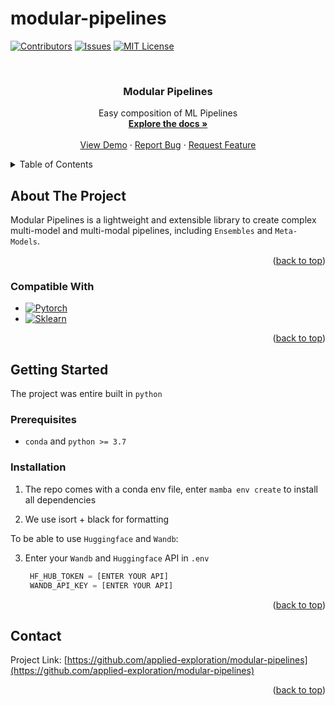 # modular-pipelines


<div id="top"></div>


<!-- PROJECT SHIELDS -->
<!--
*** I'm using markdown "reference style" links for readability.
*** Reference links are enclosed in brackets [ ] instead of parentheses ( ).
*** See the bottom of this document for the declaration of the reference variables
*** for contributors-url, forks-url, etc. This is an optional, concise syntax you may use.
*** https://www.markdownguide.org/basic-syntax/#reference-style-links
-->
[![Contributors][contributors-shield]][contributors-url]
[![Issues][issues-shield]][issues-url]
[![MIT License][license-shield]][license-url]
<!-- [![Stargazers][stars-shield]][stars-url] -->
<!-- [![Forks][forks-shield]][forks-url] -->
<!-- [![LinkedIn][linkedin-shield]][linkedin-url] -->



<!-- PROJECT LOGO -->
<br />
<div align="center">
  <a href="https://github.com/applied-exploration/modular-pipelines">
    <!-- <img src="images/logo.png" alt="Logo" width="80" height="80"> -->
  </a>

<h3 align="center">Modular Pipelines</h3>
  <p align="center">
    Easy composition of ML Pipelines
    <br />
    <a href="https://github.com/applied-exploration/modular-pipelines"><strong>Explore the docs »</strong></a>
    <br />
    <br />
    <a href="https://github.com/applied-exploration/modular-pipelines">View Demo</a>
    ·
    <a href="https://github.com/applied-exploration/modular-pipelines/issues">Report Bug</a>
    ·
    <a href="https://github.com/applied-exploration/modular-pipelines/issues">Request Feature</a>
  </p>
</div>



<!-- TABLE OF CONTENTS -->
<details>
  <summary>Table of Contents</summary>
  <ol>
    <li>
      <a href="#about-the-project">About The Project</a>
      <ul>
        <li><a href="#built-with">Compatible With</a></li>
      </ul>
    </li>
    <li>
      <a href="#getting-started">Getting Started</a>
      <ul>
        <li><a href="#prerequisites">Prerequisites</a></li>
        <li><a href="#installation">Installation</a></li>
      </ul>
    </li>
    <li><a href="#usage">Usage</a></li>
    <li><a href="#roadmap">Roadmap</a></li>
    <li><a href="#contributing">Contributing</a></li>
    <li><a href="#license">License</a></li>
    <li><a href="#contact">Contact</a></li>
    <li><a href="#acknowledgments">Acknowledgments</a></li>
  </ol>
</details>



<!-- ABOUT THE PROJECT -->
## About The Project

<!-- [![Product Name Screen Shot][product-screenshot]](https://example.com) -->

Modular Pipelines is a lightweight and extensible library to create complex multi-model and multi-modal pipelines, including ``Ensembles`` and ``Meta-Models``.

<p align="right">(<a href="#top">back to top</a>)</p>



### Compatible With

* [![Pytorch][Pytorch.js]][Pytorch-url]
* [![Sklearn][Sklearn.js]][Sklearn-url]


<p align="right">(<a href="#top">back to top</a>)</p>



<!-- GETTING STARTED -->
## Getting Started

The project was entire built in ``python``

### Prerequisites

* ``conda`` and ``python >= 3.7``


### Installation

1. The repo comes with a conda env file, enter `mamba env create` to install all dependencies

2. We use isort + black for formatting

To be able to use ``Huggingface`` and ``Wandb``:

3. Enter your ``Wandb`` and ``Huggingface`` API in `.env`
   ```python
    HF_HUB_TOKEN = [ENTER YOUR API]
    WANDB_API_KEY = [ENTER YOUR API]
   ```


<p align="right">(<a href="#top">back to top</a>)</p>



<!-- USAGE EXAMPLES -->
<!-- ## Usage

Use this space to show useful examples of how a project can be used. Additional screenshots, code examples and demos work well in this space. You may also link to more resources.

_For more examples, please refer to the [Documentation](https://example.com)_

<p align="right">(<a href="#top">back to top</a>)</p> -->



<!-- ROADMAP -->
<!-- ## Roadmap

- [ ] Feature 1
- [ ] Feature 2
- [ ] Feature 3
    - [ ] Nested Feature

See the [open issues](https://github.com/applied-exploration/modular-pipelines/issues) for a full list of proposed features (and known issues).

<p align="right">(<a href="#top">back to top</a>)</p> -->



<!-- CONTRIBUTING -->
<!-- ## Contributing

Contributions are what make the open source community such an amazing place to learn, inspire, and create. Any contributions you make are **greatly appreciated**.

If you have a suggestion that would make this better, please fork the repo and create a pull request. You can also simply open an issue with the tag "enhancement".
Don't forget to give the project a star! Thanks again!

1. Fork the Project
2. Create your Feature Branch (`git checkout -b feature/AmazingFeature`)
3. Commit your Changes (`git commit -m 'Add some AmazingFeature'`)
4. Push to the Branch (`git push origin feature/AmazingFeature`)
5. Open a Pull Request

<p align="right">(<a href="#top">back to top</a>)</p> -->



<!-- LICENSE -->
<!-- ## License

Distributed under the MIT License. See `LICENSE.txt` for more information.

<p align="right">(<a href="#top">back to top</a>)</p> -->



<!-- CONTACT -->
## Contact

<!-- Your Name - [@twitter_handle](https://twitter.com/twitter_handle) - email@email_client.com -->

Project Link: [https://github.com/applied-exploration/modular-pipelines](https://github.com/applied-exploration/modular-pipelines)

<p align="right">(<a href="#top">back to top</a>)</p>



<!-- ACKNOWLEDGMENTS -->
<!-- ## Acknowledgments

* []()
* []()
* []()

<p align="right">(<a href="#top">back to top</a>)</p> -->



<!-- MARKDOWN LINKS & IMAGES -->
<!-- https://www.markdownguide.org/basic-syntax/#reference-style-links -->
[contributors-shield]: https://img.shields.io/github/contributors/applied-exploration/modular-pipelines.svg?style=for-the-badge
[contributors-url]: https://github.com/applied-exploration/modular-pipelines/graphs/contributors
[forks-shield]: https://img.shields.io/github/forks/applied-exploration/modular-pipelines.svg?style=for-the-badge
[forks-url]: https://github.com/applied-exploration/modular-pipelines/network/members
[stars-shield]: https://img.shields.io/github/stars/applied-exploration/modular-pipelines.svg?style=for-the-badge
[stars-url]: https://github.com/applied-exploration/modular-pipelines/stargazers

[issues-shield]: https://img.shields.io/github/issues/applied-exploration/modular-pipelines.svg?style=for-the-badge

[issues-url]: https://github.com/applied-exploration/modular-pipelines/issues
[license-shield]: https://img.shields.io/github/license/applied-exploration/modular-pipelines.svg?style=for-the-badge
[license-url]: https://github.com/applied-exploration/modular-pipelines/blob/master/LICENSE.txt
<!-- [linkedin-shield]: https://img.shields.io/badge/-LinkedIn-black.svg?style=for-the-badge&logo=linkedin&colorB=555
[linkedin-url]: https://linkedin.com/in/linkedin_username
[product-screenshot]: images/screenshot.png -->

[Pytorch.js]: https://img.shields.io/badge/pytorch-000000?style=for-the-badge&logo=pytorch&logoColor=4FC08D
[Pytorch-url]: https://pytorch.org/

[Sklearn.js]: https://img.shields.io/badge/sklearn-000000?style=for-the-badge&logo=scikit-learn&logoColor=61DAFB
[Sklearn-url]: https://scikit-learn.org/

